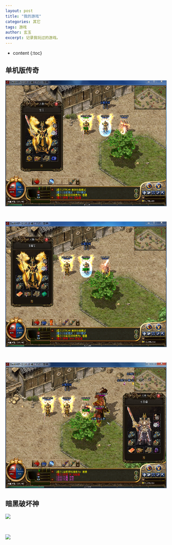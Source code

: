 ```yaml
---
layout: post
title: "我的游戏"
categories: 其它
tags: 游戏
author: 玄玉
excerpt: 记录我玩过的游戏。
---
```


* content
{:toc}


## 单机版传奇

![](/img/2016-11-22/my-game-01.png)

<br/>

![](/img/2016-11-22/my-game-02.png)

<br/>

![](/img/2016-11-22/my-game-03.png)

## 暗黑破坏神

![](/img/2016-11-22/my-game-04.png)

<br/>

![](/img/2016-11-22/my-game-05.png)
